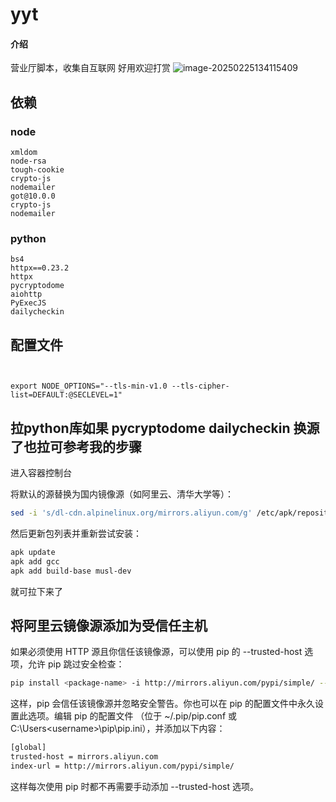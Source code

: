 # yyt

#### 介绍
营业厅脚本，收集自互联网 好用欢迎打赏
![image-20250225134115409](https://img.hnking.cn//blog/202502251341542.png)

## 依赖
### node

```
xmldom
node-rsa	
tough-cookie	
crypto-js	
nodemailer	
got@10.0.0	
crypto-js	
nodemailer
```



### python

```
bs4
httpx==0.23.2	
httpx	
pycryptodome	
aiohttp	
PyExecJS	
dailycheckin
```


## 配置文件

```


export NODE_OPTIONS="--tls-min-v1.0 --tls-cipher-list=DEFAULT:@SECLEVEL=1"
```



## 拉python库如果 pycryptodome dailycheckin 换源了也拉可参考我的步骤
进入容器控制台

将默认的源替换为国内镜像源（如阿里云、清华大学等）：

```bash
sed -i 's/dl-cdn.alpinelinux.org/mirrors.aliyun.com/g' /etc/apk/repositories
```
然后更新包列表并重新尝试安装：

```bash
apk update
apk add gcc
apk add build-base musl-dev
```
就可拉下来了

## 将阿里云镜像源添加为受信任主机
如果必须使用 HTTP 源且你信任该镜像源，可以使用 pip 的 --trusted-host 选项，允许 pip 跳过安全检查：

```bash
pip install <package-name> -i http://mirrors.aliyun.com/pypi/simple/ --trusted-host mirrors.aliyun.com

```
这样，pip 会信任该镜像源并忽略安全警告。你也可以在 pip 的配置文件中永久设置此选项。编辑 pip 的配置文件
（位于 ~/.pip/pip.conf 或 C:\Users\<username>\pip\pip.ini），并添加以下内容：

```bash
[global]
trusted-host = mirrors.aliyun.com
index-url = http://mirrors.aliyun.com/pypi/simple/

```
这样每次使用 pip 时都不再需要手动添加 --trusted-host 选项。
